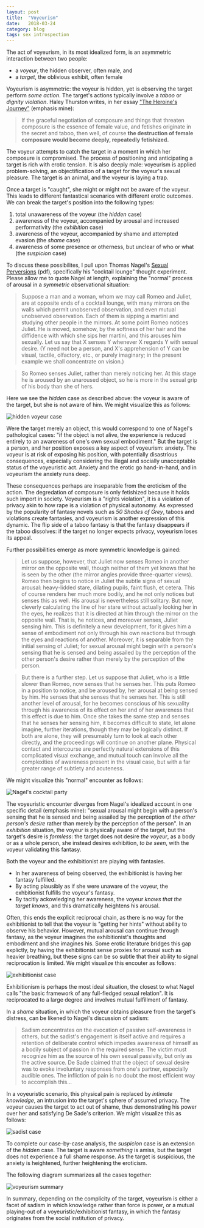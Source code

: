 ```yaml
---
layout: post
title:  "Voyeurism"
date:   2018-03-24
category: blog
tags: sex introspection
---
```


The act of voyeurism, in its most idealized form, is an asymmetric interaction between two people:
* a _voyeur_, the hidden observer, often male, and
* a _target_, the oblivious exhibit, often female

Voyeurism is asymmetric: the voyeur is hidden, yet is observing the target perform _some action_. The target's actions typically involve a _taboo_ or _dignity violation_. Haley Thurston writes, in her essay ["The Heroine's Journey"](https://www.ribbonfarm.com/2015/01/28/the-heroines-journey/) (emphasis mine):

> If the graceful negotiation of composure and things that threaten composure is the essence of female value, and fetishes originate in the secret and taboo, then well, of course **the destruction of female composure would become deeply, repeatedly fetishized.**

The voyeur attempts to catch the target in a moment in which her composure is compromised. The process of positioning and anticipating a target is rich with erotic tension. It is also deeply male: voyeurism is applied problem-solving, an objectification of a target for the voyeur's sexual pleasure. The target is an animal, and the voyeur is laying a trap.

Once a target is "caught", she might or might not be aware of the voyeur. This leads to different fantastical scenarios with different erotic outcomes. We can break the target's position into the following types:

1. total unawareness of the voyeur (the _hidden_ case)
2. awareness of the voyeur, accompanied by arousal and increased performativity (the _exhibition_ case)
3. awareness of the voyeur, accompanied by shame and attempted evasion (the _shame_ case)
4. awareness of some presence or otherness, but unclear of who or what (the _suspicion_ case)

To discuss these possibilites, I pull upon Thomas Nagel's [Sexual Perversions](https://pdfs.semanticscholar.org/bc66/32ba46b9d31b0bff5285ebe8c1453513cce2.pdf) (pdf), specifically his "cocktail lounge" thought experiment. Please allow me to quote Nagel at length, explaining the "normal" process of arousal in a _symmetric_ observational situation:

> Suppose a man and a woman, whom we may call Romeo and Juliet, are at opposite ends of a cocktail lounge, with many mirrors on the walls which permit unobserved observation, and even mutual unobserved observation. Each of them is sipping a martini and studying other people in the mirrors. At some point Romeo notices Juliet. He is moved, somehow, by the softness of her hair and the diffidence with which she sips her martini, and this arouses him sexually. Let us say that X senses Y whenever X regards Y with sexual desire. (Y need not be a person, and X's apprehension of Y can be visual, tactile, olfactory, etc., or purely imaginary; in the present example we shall concentrate on vision.)

> So Romeo senses Juliet, rather than merely noticing her. At this stage he is aroused by an unaroused object, so he is more in the sexual grip of his body than she of hers.

Here we see the _hidden_ case as described above: the voyeur is aware of the target, but she is not aware of him. We might visualize this as follows:

![hidden voyeur case](https://github.com/simpolism/simpolism.github.io/blob/master/assets/voyeurism_hidden.jpg)

Were the target merely an object, this would correspond to one of Nagel's pathological cases: "if the object is not alive, the experience is reduced entirely to an awareness of one's own sexual embodiment." But the target is a person, and her position exposes a key aspect of voyeurism: anxiety. The voyeur is at risk of exposing his position, with potentially disastrious consequences, especially considering the illegal and socially unacceptable status of the voyeuristic act. Anxiety and the erotic go hand-in-hand, and in voyeurism the anxiety runs deep.

These consequences perhaps are inseparable from the eroticism of the action. The degredation of composure is only fetishized because it holds such import in society. Voyeurism is a "rights violation", it is a violation of privacy akin to how rape is a violation of physical autonomy. As expressed by the popularity of fantasy novels such as _50 Shades of Grey_, taboos and violations create fantasies, and voyeurism is another expression of this dynamic. The flip side of a taboo fantasy is that the fantasy disappears if the taboo dissolves: if the target no longer expects privacy, voyeurism loses its appeal.

Further possibilities emerge as more symmetric knowledge is gained:

> Let us suppose, however, that Juliet now senses Romeo in another mirror on the opposite wall, though neither of them yet knows that he is seen by the other (the mirror angles provide three-quarter views). Romeo then begins to notice in Juliet the subtle signs of sexual arousal: heavy-lidded stare, dilating pupils, faint flush, et cetera. This of course renders her much more bodily, and he not only notices but senses this as well. His arousal is nevertheless still solitary. But now, cleverly calculating the line of her stare without actually looking her in the eyes, he realizes that it is directed at him through the mirror on the opposite wall. That is, he notices, and moreover senses, Juliet sensing him. This is definitely a new development, for it gives him a sense of embodiment not only through his own reactions but through the eyes and reactions of another. Moreover, it is separable from the initial sensing of Juliet; for sexual arousal might begin with a person's sensing that he is sensed and being assailed by the perception of the other person's desire rather than merely by the perception of the person.

> But there is a further step. Let us suppose that Juliet, who is a little slower than Romeo, now senses that he senses her. This puts Romeo in a position to notice, and be aroused by, her arousal at being sensed by him. He senses that she senses that he senses her. This is still another level of arousal, for he becomes conscious of his sexuality through his awareness of its effect on her and of her awareness that this effect is due to him. Once she takes the same step and senses that he senses her sensing him, it becomes difficult to state, let alone imagine, further iterations, though they may be logically distinct. If both are alone, they will presumably turn to look at each other directly, and the proceedings will continue on another plane. Physical contact and intercourse are perfectly natural extensions of this complicated visual exchange, and mutual touch can involve all the complexities of awareness present in the visual case, but with a far greater range of subtlety and acuteness.

We might visualize this "normal" encounter as follows:

![Nagel's cocktail party](https://github.com/simpolism/simpolism.github.io/blob/master/assets/voyeurism_nagel_arousal.jpg)

The voyeuristic encounter diverges from Nagel's idealized account in one specific detail (emphasis mine): "sexual arousal might begin with a person's sensing that he is sensed and being assailed by the perception of _the other person's desire_ rather than merely by the perception of the person". In an _exhibition_ situation, the voyeur is physically aware of the target, but the target's desire is _formless_: the target does not desire _the voyeur_, as a body or as a whole person, she instead desires exhibition, _to be seen_, with the voyeur validating this fantasy.

Both the voyeur and the exhibitionist are playing with fantasies.

* In her awareness of being observed, the exhibitionist is having her fantasy fulfilled.
* By acting plausibly as if she were unaware of the voyeur, the exhbitionist fulfills the voyeur's fantasy.
* By tacitly ackowledging her awareness, the voyeur _knows that the target knows_, and this dramatically heightens his arousal.

Often, this ends the explicit reciprocal chain, as there is no way for the exhibitionist to tell that the voyeur is "getting her hints" without ability to observe his behavior. However, mutual arousal can continue through fantasy, as the voyeur imagines the exhibitionist's thoughts and embodiment and she imagines his. Some erotic literature bridges this gap explictly, by having the exhibitionist sense proxies for arousal such as heavier breathing, but these signs can be so subtle that their ability to signal reciprocation is limited. We might visualize this encouter as follows:

![exhibitionist case](https://github.com/simpolism/simpolism.github.io/blob/master/assets/voyeurism_exhibition.jpg)

Exhibitionism is perhaps the most ideal situation, the closest to what Nagel calls "the basic framework of any full-fledged sexual relation". It is reciprocated to a large degree and involves mutual fulfillment of fantasy.

In a _shame_ situation, in which the voyeur obtains pleasure from the target's distress, can be likened to Nagel's discussion of sadism:

> Sadism concentrates on the evocation of passive self-awareness in others, but the sadist's engagement is itself active and requires a retention of deliberate control which impedes awareness of himself as a bodily subject of passion in the required sense. The victim must recognize him as the source of his own sexual passivity, but only as the active source. De Sade claimed that the object of sexual desire was to evoke involuntary responses from one's partner, especially audible ones. The infliction of pain is no doubt the most efficient way to accomplish this...

In a voyeuristic scenario, this physical pain is replaced by _intimate knowledge_, an intrusion into the target's sphere of assumed privacy. The voyeur causes the target to act out of shame, thus demonstrating his power over her and satisfying De Sade's criterion. We might visualize this as follows:

![sadist case](https://github.com/simpolism/simpolism.github.io/blob/master/assets/voyeurism_shame.jpg)

To complete our case-by-case analysis, the _suspicion_ case is an extension of the _hidden_ case. The target is aware _something_ is amiss, but the target does not experience a full shame response. As the target is suspicious, the anxiety is heightened, further heightening the eroticism.

The following diagram summarizes all the cases together:

![voyeurism summary](https://github.com/simpolism/simpolism.github.io/blob/master/assets/voyeurism_full.jpg)

In summary, depending on the complicity of the target, voyeurism is either a facet of sadism in which knowledge rather than force is power, or a mutual playing-out of a voyeuristic/exhibitionist fantasy, in which the fantasy originates from the social institution of privacy.
